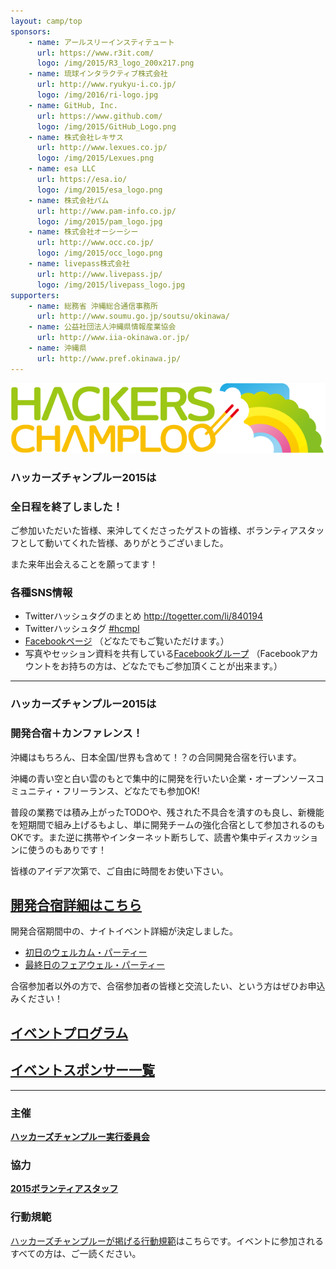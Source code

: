 ```yaml
---
layout: camp/top
sponsors:
    - name: アールスリーインスティテュート
      url: https://www.r3it.com/
      logo: /img/2015/R3_logo_200x217.png
    - name: 琉球インタラクティブ株式会社
      url: http://www.ryukyu-i.co.jp/
      logo: /img/2016/ri-logo.jpg
    - name: GitHub, Inc.
      url: https://www.github.com/
      logo: /img/2015/GitHub_Logo.png
    - name: 株式会社レキサス
      url: http://www.lexues.co.jp/
      logo: /img/2015/Lexues.png
    - name: esa LLC
      url: https://esa.io/
      logo: /img/2015/esa_logo.png
    - name: 株式会社パム
      url: http://www.pam-info.co.jp/
      logo: /img/2015/pam_logo.jpg
    - name: 株式会社オーシーシー
      url: http://www.occ.co.jp/
      logo: /img/2015/occ_logo.png
    - name: livepass株式会社
      url: http://www.livepass.jp/
      logo: /img/2015/livepass_logo.jpg
supporters:
    - name: 総務省 沖縄総合通信事務所
      url: http://www.soumu.go.jp/soutsu/okinawa/
    - name: 公益社団法人沖縄県情報産業協会
      url: http://www.iia-okinawa.or.jp/
    - name: 沖縄県
      url: http://www.pref.okinawa.jp/
---
```



![ハッカーズチャンプルー](/img/logo/banner.png)

### ハッカーズチャンプルー2015は

### 全日程を終了しました！


ご参加いただいた皆様、来沖してくださったゲストの皆様、ボランティアスタッフとして動いてくれた皆様、ありがとうございました。

また来年出会えることを願ってます！

### 各種SNS情報

* Twitterハッシュタグのまとめ http://togetter.com/li/840194
* Twitterハッシュタグ [#hcmpl](https://twitter.com/search?q=%23hcmpl&src=typd&vertical=default&f=tweets)
* [Facebookページ](https://www.facebook.com/hackerschamploo) （どなたでもご覧いただけます。）
* 写真やセッション資料を共有している[Facebookグループ](https://www.facebook.com/groups/hackerschamploo/) （Facebookアカウントをお持ちの方は、どなたでもご参加頂くことが出来ます。）

---



### ハッカーズチャンプルー2015は

### 開発合宿＋カンファレンス！


沖縄はもちろん、日本全国/世界も含めて！？の合同開発合宿を行います。

沖縄の青い空と白い雲のもとで集中的に開発を行いたい企業・オープンソースコミュニティ・フリーランス、どなたでも参加OK!

普段の業務では積み上がったTODOや、残された不具合を潰すのも良し、新機能を短期間で組み上げるもよし、単に開発チームの強化合宿として参加されるのもOKです。また逆に携帯やインターネット断ちして、読書や集中ディスカッションに使うのもありです！

皆様のアイデア次第で、ご自由に時間をお使い下さい。

## [開発合宿詳細はこちら](/2015/camp.html)

開発合宿期間中の、ナイトイベント詳細が決定しました。

* [初日のウェルカム・パーティー](https://hackers-champloo.doorkeeper.jp/events/26881)
* [最終日のフェアウェル・パーティー](https://hackers-champloo.doorkeeper.jp/events/26882)

合宿参加者以外の方で、合宿参加者の皆様と交流したい、という方はぜひお申込みください！

## [イベントプログラム](/2015/program.html)

## [イベントスポンサー一覧](/2015/sponsors.html)

---

### 主催

**[ハッカーズチャンプルー実行委員会](/about.html)**

### 協力

**[2015ボランティアスタッフ](/2015/staff.html)**

### 行動規範

[ハッカーズチャンプルーが掲げる行動規範](/policy.html)はこちらです。イベントに参加されるすべての方は、ご一読ください。

